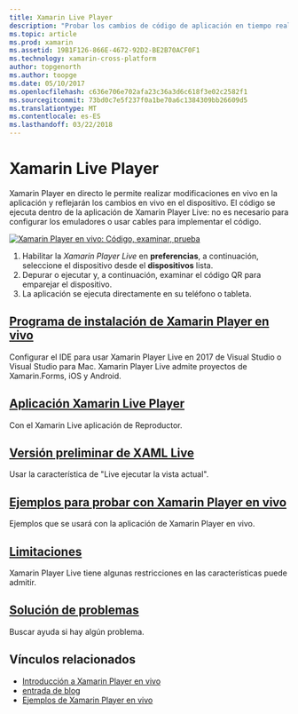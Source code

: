 ```yaml
---
title: Xamarin Live Player
description: "Probar los cambios de código de aplicación en tiempo real en el dispositivo iOS o Android"
ms.topic: article
ms.prod: xamarin
ms.assetid: 19B1F126-866E-4672-92D2-BE2B70ACF0F1
ms.technology: xamarin-cross-platform
author: topgenorth
ms.author: toopge
ms.date: 05/10/2017
ms.openlocfilehash: c636e706e702afa23c36a3d6c618f3e02c2582f1
ms.sourcegitcommit: 73bd0c7e5f237f0a1be70a6c1384309bb26609d5
ms.translationtype: MT
ms.contentlocale: es-ES
ms.lasthandoff: 03/22/2018
---
```

# <a name="xamarin-live-player"></a>Xamarin Live Player

Xamarin Player en directo le permite realizar modificaciones en vivo en la aplicación y reflejarán los cambios en vivo en el dispositivo. El código se ejecuta dentro de la aplicación de Xamarin Player Live: no es necesario para configurar los emuladores o usar cables para implementar el código.

[![Xamarin Player en vivo: Código, examinar, prueba](images/xamarin-live.png)](images/xamarin-live-sml.png#lightbox)

1. Habilitar la *Xamarin Player Live* en **preferencias**, a continuación, seleccione el dispositivo desde el **dispositivos** lista.
2. Depurar o ejecutar y, a continuación, examinar el código QR para emparejar el dispositivo.
3. La aplicación se ejecuta directamente en su teléfono o tableta.

## <a name="xamarin-live-player-setupinstallmd"></a>[Programa de instalación de Xamarin Player en vivo](install.md)

Configurar el IDE para usar Xamarin Player Live en 2017 de Visual Studio o Visual Studio para Mac. Xamarin Player Live admite proyectos de Xamarin.Forms, iOS y Android.

## <a name="xamarin-live-player-appplayermd"></a>[Aplicación Xamarin Live Player](player.md)

Con el Xamarin Live aplicación de Reproductor.

## <a name="xaml-live-previewinglive-viewmd"></a>[Versión preliminar de XAML Live](live-view.md)

Usar la característica de "Live ejecutar la vista actual".

## <a name="samples-to-try-with-xamarin-live-playersamplesmd"></a>[Ejemplos para probar con Xamarin Player en vivo](samples.md)

Ejemplos que se usará con la aplicación de Xamarin Player en vivo.

## <a name="limitationslimitationsmd"></a>[Limitaciones](limitations.md)

Xamarin Player Live tiene algunas restricciones en las características puede admitir.

## <a name="troubleshootingtroubleshootingmd"></a>[Solución de problemas](troubleshooting.md)

Buscar ayuda si hay algún problema.


## <a name="related-links"></a>Vínculos relacionados

- [Introducción a Xamarin Player en vivo](https://xamarin.com/live)
- [entrada de blog](https://blog.xamarin.com/live-player/)
- [Ejemplos de Xamarin Player en vivo](https://developer.xamarin.com/samples/xamarin-live-player/all/)
